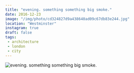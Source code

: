 ```yaml
---
title: "evening. something something big smoke."
date: 2016-12-23
image: "/img/photo/cd324827d9a438640ad09c67db83e244.jpg"
location: "Westminster"
instagram: true
draft: false
tags:
 - architecture
 - london
 - city
---
```


![evening. something something big smoke.](/img/photo/cd324827d9a438640ad09c67db83e244.jpg)
